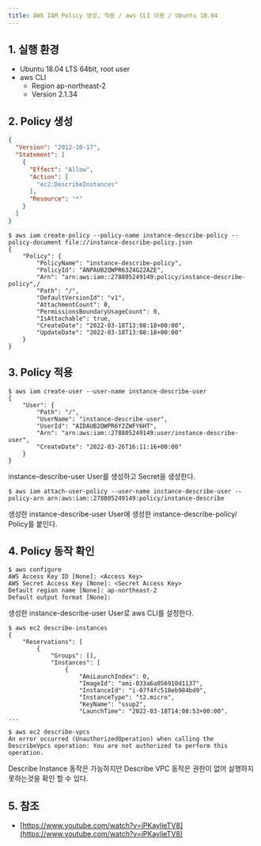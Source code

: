 ```yaml
---
title: AWS IAM Policy 생성, 적용 / aws CLI 이용 / Ubuntu 18.04
---
```


## 1. 실행 환경

* Ubuntu 18.04 LTS 64bit, root user
* aws CLI
  * Region ap-northeast-2
  * Version 2.1.34

## 2. Policy 생성

```json {caption="[File 1] instance-describe-policy.json", linenos=table}
{
  "Version": "2012-10-17",
  "Statement": [
    {
      "Effect": "Allow",
      "Action": [
        "ec2:DescribeInstances"
      ],
      "Resource": "*"
    }
  ]
}
```

```shell
$ aws iam create-policy --policy-name instance-describe-policy --policy-document file://instance-describe-policy.json
{
    "Policy": {
        "PolicyName": "instance-describe-policy",
        "PolicyId": "ANPAUB2QWPR63Z4G22AZE",
        "Arn": "arn:aws:iam::278805249149:policy/instance-describe-policy",/
        "Path": "/",
        "DefaultVersionId": "v1",
        "AttachmentCount": 0,
        "PermissionsBoundaryUsageCount": 0,
        "IsAttachable": true,
        "CreateDate": "2022-03-18T13:08:18+00:00",
        "UpdateDate": "2022-03-18T13:08:18+00:00"
    }
}
```

## 3. Policy 적용

```shell
$ aws iam create-user --user-name instance-describe-user
{
    "User": {
        "Path": "/",
        "UserName": "instance-describe-user",
        "UserId": "AIDAUB2QWPR6Y2ZWFY6HT",
        "Arn": "arn:aws:iam::278805249149:user/instance-describe-user",
        "CreateDate": "2022-03-26T16:11:16+00:00"
    }
}
```

instance-describe-user User를 생성하고 Secret을 생성한다.

```shell
$ aws iam attach-user-policy --user-name instance-describe-user --policy-arn arn:aws:iam::278805249149:policy/instance-describe
```

생성한 instance-describe-user User에 생성한 instance-describe-policy/ Policy를 붙인다.

## 4. Policy 동작 확인

```shell
$ aws configure
AWS Access Key ID [None]: <Access Key>
AWS Secret Access Key [None]: <Secret Access Key>
Default region name [None]: ap-northeast-2
Default output format [None]:
```

생성한 instance-describe-user User로 aws CLI를 설정한다.

```shell
$ aws ec2 describe-instances
{
    "Reservations": [
        {
            "Groups": [],
            "Instances": [
                {
                    "AmiLaunchIndex": 0,
                    "ImageId": "ami-033a6a056910d1137",
                    "InstanceId": "i-07f4fc518eb984bd9",
                    "InstanceType": "t2.micro",
                    "KeyName": "ssup2",
                    "LaunchTime": "2022-03-18T14:08:53+00:00",
...

$ aws ec2 describe-vpcs
An error occurred (UnauthorizedOperation) when calling the DescribeVpcs operation: You are not authorized to perform this operation.
```

Describe Instance 동작은 가능하지만 Describe VPC 동작은 권한이 없어 실행하지 못하는것을 확인 할 수 있다.

## 5. 참조

* [https://www.youtube.com/watch?v=iPKaylieTV8](https://www.youtube.com/watch?v=iPKaylieTV8)